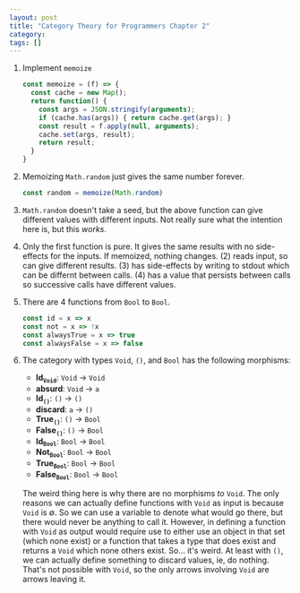 ```yaml
---
layout: post
title: "Category Theory for Programmers Chapter 2"
category:
tags: []
---
```

1. Implement `memoize`
   ```javascript
   const memoize = (f) => {
     const cache = new Map();
     return function() {
       const args = JSON.stringify(arguments);
       if (cache.has(args)) { return cache.get(args); }
       const result = f.apply(null, arguments);
       cache.set(args, result);
       return result;
     }
   }
   ```

2. Memoizing `Math.random` just gives the same number forever.
   ```javascript
   const random = memoize(Math.random)
   ```

3. `Math.random` doesn't take a seed, but the above function can give different
   values with different inputs. Not really sure what the intention here is,
   but this _works_.

4. Only the first function is pure. It gives the same results with no
   side-effects for the inputs. If memoized, nothing changes. (2) reads input,
   so can give different results. (3) has side-effects by writing to stdout
   which can be differnt between calls. (4) has a value that persists between
   calls so successive calls have different values.

5. There are 4 functions from `Bool` to `Bool`. 
   ```javascript
   const id = x => x
   const not = x => !x
   const alwaysTrue = x => true
   const alwaysFalse = x => false
   ```

6. The category with types `Void`, `()`, and `Bool` has the following morphisms:

   - **Id<sub>`Void`</sub>**: `Void` → `Void`
   - **absurd**: `Void` → `a`
   - **Id<sub>`()`</sub>**: `()` → `()`
   - **discard**: `a` → `()`
   - **True<sub>`()`</sub>**: `()` → `Bool`
   - **False<sub>`()`</sub>**: `()` → `Bool`
   - **Id<sub>`Bool`</sub>**: `Bool` → `Bool`
   - **Not<sub>`Bool`</sub>**: `Bool` → `Bool`
   - **True<sub>`Bool`</sub>**: `Bool` → `Bool`
   - **False<sub>`Bool`</sub>**: `Bool` → `Bool`

   The weird thing here is why there are no morphisms _to_ `Void`. The
   only reasons we can actually define functions with `Void` as input
   is because `Void` is ∅. So we can use a variable to denote what
   would go there, but there would never be anything to call it.
   However, in defining a function with `Void` as output would require
   use to either use an object in that set (which none exist) or a
   function that takes a type that does exist and returns a `Void`
   which none others exist. So... it's weird. At least with `()`, we
   can actually define something to discard values, ie, do nothing.
   That's not possible with `Void`, so the only arrows involving
   `Void` are arrows leaving it.
